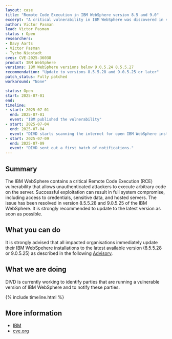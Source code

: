 ```yaml
---
layout: case
title: "Remote Code Execution in IBM WebSphere version 8.5 and 9.0"
excerpt: "A critical vulnerability in IBM WebSphere was discovered in versions 8.5 and 9.0 that allows a remote code execution"
author: Victor Pasman
lead: Victor Pasman
status : Open
researchers:
- Davy Aarts
- Victor Pasman
- Tycho Niestadt
cves: CVE-2025-36038
product: IBM WebSphere 
versions: IBM WebSphere versions below 9.0.5.24 8.5.5.27 
recommendation: "Update to versions 8.5.5.28 and 9.0.5.25 or later"
patch_status: Fully patched
workaround: "None"

status: Open
start: 2025-07-01
end:
timeline:
- start: 2025-07-01
  end: 2025-07-01
  event: "IBM published the vulnerability"
- start: 2025-07-04
  end: 2025-07-04
  event: "DIVD starts scanning the internet for open IBM WebSphere instances."
- start: 2025-07-09
  end: 2025-07-09
  event: "DIVD sent out a first batch of notifications."
---
```

## Summary

The IBM WebSphere contains a critical Remote Code Execution (RCE) vulnerability that allows unauthenticated attackers to execute arbitrary code on the server. Successful exploitation can result in full system compromise, including access to credentials, sensitive data, and hosted servers.
The issue has been resolved in version 8.5.5.28 and 9.0.5.25 of the IBM WebSphere. It is strongly recommended to update to the latest version as soon as possible.

## What you can do

It is strongly advised that all impacted organisations immediately update their IBM WebSpehere installations to the latest available version (8.5.5.28 or 9.0.5.25) as described in the following [Advisory](https://www.ibm.com/support/pages/node/7237967).

## What we are doing

DIVD is currently working to identify parties that are running a vulnerable version of IBM WebSphere and to notify these parties.

{% include timeline.html %}

## More information

* [IBM](https://www.ibm.com/support/pages/node/7237967)
* [cve.org](https://www.cve.org/CVERecord?id=CVE-2025-36038)
